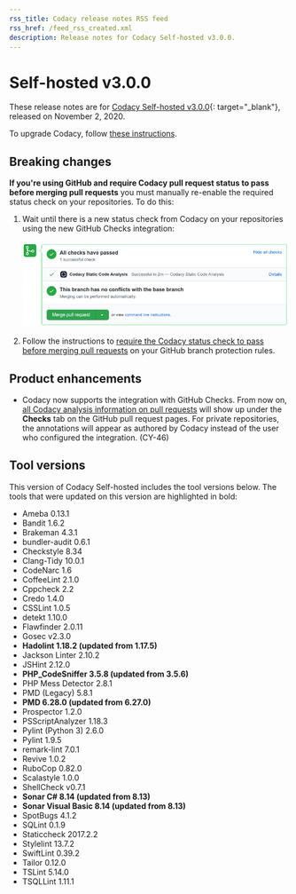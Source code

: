 ```yaml
---
rss_title: Codacy release notes RSS feed
rss_href: /feed_rss_created.xml
description: Release notes for Codacy Self-hosted v3.0.0.
---
```


# Self-hosted v3.0.0

These release notes are for [Codacy Self-hosted v3.0.0](https://github.com/codacy/chart/releases/tag/3.0.0){: target="_blank"}, released on November 2, 2020.

To upgrade Codacy, follow [these instructions](../../chart/maintenance/upgrade.md).

## Breaking changes

**If you're using GitHub and require Codacy pull request status to pass before merging pull requests** you must manually re-enable the required status check on your repositories. To do this:

1.  Wait until there is a new status check from Codacy on your repositories using the new GitHub Checks integration:

    ![Codacy pull request status on GitHub](../../repositories-configure/integrations/images/github-integration-pr-status.png)

1.  Follow the instructions to [require the Codacy status check to pass before merging pull requests](https://docs.codacy.com/v3.0/faq/repositories/how-do-i-set-codacy-as-a-required-check-to-merge-prs/#github) on your GitHub branch protection rules.

## Product enhancements

-   Codacy now supports the integration with GitHub Checks. From now on, [all Codacy analysis information on pull requests](https://docs.codacy.com/v3.0/repositories-configure/integrations/github-integration/#configuring-the-github-integration) will show up under the **Checks** tab on the GitHub pull request pages. For private repositories, the annotations will appear as authored by Codacy instead of the user who configured the integration. (CY-46)

## Tool versions

This version of Codacy Self-hosted includes the tool versions below. The tools that were updated on this version are highlighted in bold:

-   Ameba 0.13.1
-   Bandit 1.6.2
-   Brakeman 4.3.1
-   bundler-audit 0.6.1
-   Checkstyle 8.34
-   Clang-Tidy 10.0.1
-   CodeNarc 1.6
-   CoffeeLint 2.1.0
-   Cppcheck 2.2
-   Credo 1.4.0
-   CSSLint 1.0.5
-   detekt 1.10.0
-   Flawfinder 2.0.11
-   Gosec v2.3.0
-   **Hadolint 1.18.2 (updated from 1.17.5)**
-   Jackson Linter 2.10.2
-   JSHint 2.12.0
-   **PHP_CodeSniffer 3.5.8 (updated from 3.5.6)**
-   PHP Mess Detector 2.8.1
-   PMD (Legacy) 5.8.1
-   **PMD 6.28.0 (updated from 6.27.0)**
-   Prospector 1.2.0
-   PSScriptAnalyzer 1.18.3
-   Pylint (Python 3) 2.6.0
-   Pylint 1.9.5
-   remark-lint 7.0.1
-   Revive 1.0.2
-   RuboCop 0.82.0
-   Scalastyle 1.0.0
-   ShellCheck v0.7.1
-   **Sonar C# 8.14 (updated from 8.13)**
-   **Sonar Visual Basic 8.14 (updated from 8.13)**
-   SpotBugs 4.1.2
-   SQLint 0.1.9
-   Staticcheck 2017.2.2
-   Stylelint 13.7.2
-   SwiftLint 0.39.2
-   Tailor 0.12.0
-   TSLint 5.14.0
-   TSQLLint 1.11.1
